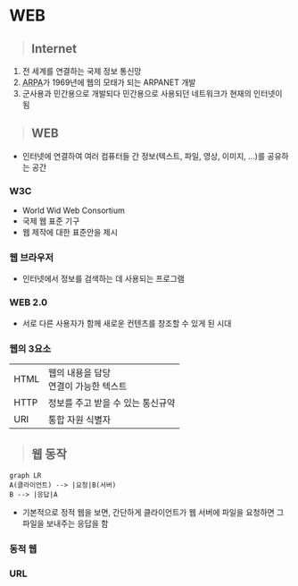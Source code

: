 # WEB
> ## Internet
1. 전 세계를 연결하는 국제 정보 통신망
2. <abbr title="Advanced Research projects Agency">ARPA</abbr>가 1969년에 웹의 모태가 되는 ARPANET 개발
3. 군사용과 민간용으로 개발되다 민간용으로 사용되던 네트워크가 현재의 인터넷이 됨

> ## WEB
* 인터넷에 연결하여 여러 컴퓨터들 간 정보(텍스트, 파일, 영상, 이미지, ...)를 공유하는 공간
### W3C
  * World Wid Web Consortium
  * 국제 웹 표준 기구
  * 웹 제작에 대한 표준안을 제시

### 웹 브라우저
* 인터넷에서 정보를 검색하는 데 사용되는 프로그램

### WEB 2.0
* 서로 다른 사용자가 함께 새로운 컨텐츠를 창조할 수 있게 된 시대

### 웹의 3요소
<table>
<tr>
    <td>HTML</td>
    <td>웹의 내용을 담당<br>연결이 가능한 텍스트</td>
</tr>
<tr>
    <td>HTTP</td>
    <td>정보를 주고 받을 수 있는 통신규약</td>
</tr>
<tr>
    <td>URI</td>
    <td>통합 자원 식별자</td>
</tr>
</table>

> ## 웹 동작
```mermaid
graph LR
A(클라이언트) --> |요청|B(서버)
B --> |응답|A
```
* 기본적으로 정적 웹을 보면, 간단하게 클라이언트가 웹 서버에 파일을 요청하면 그 파일을 보내주는 응답을 함

### 동적 웹


### URL
